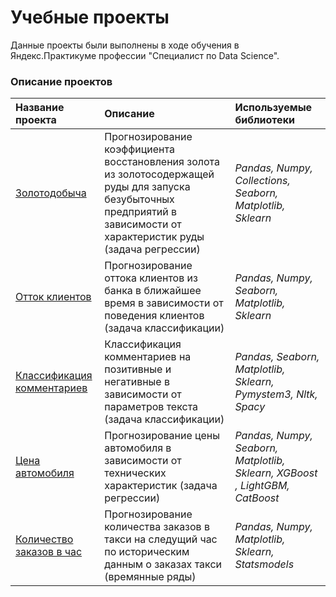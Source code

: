 # Учебные проекты
 Данные проекты были выполнены в ходе обучения в Яндекс.Практикуме профессии "Специалист по Data Science".

### Описание проектов

| Название проекта | Описание | Используемые библиотеки |
| :---------------------- | :---------------------- | :---------------------- |
| [Золотодобыча](gold_mining) | Прогнозирование коэффициента восстановления золота из золотосодержащей руды для запуска безубыточных предприятий в зависимости от характеристик руды (задача регрессии)| *Pandas, Numpy, Collections, Seaborn, Matplotlib, Sklearn* |
| [Отток клиентов](client_outflow) | Прогнозирование оттока клиентов из банка в ближайшее время в зависимости от поведения клиентов (задача классификации) | *Pandas, Numpy, Seaborn, Matplotlib, Sklearn* |
| [Классификация комментариев](nlp) | Классификация комментариев на позитивные и негативные в зависимости от параметров текста (задача классификации)| *Pandas, Seaborn, Matplotlib, Sklearn, Pymystem3, Nltk, Spacy* |
| [Цена автомобиля](car_price) | Прогнозирование цены автомобиля в зависимости от технических характеристик (задача регрессии) | *Pandas, Numpy, Seaborn, Matplotlib, Sklearn, XGBoost , LightGBM, CatBoost* |
| [Количество заказов в час](num_orders) | Прогнозирование количества заказов в такси на следущий час по историческим данным о заказах такси (времянные ряды) | *Pandas, Numpy, Matplotlib, Sklearn, Statsmodels* |
